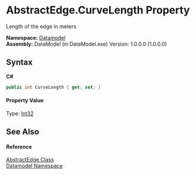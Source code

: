 # AbstractEdge.CurveLength Property 
 

Length of the edge in meters

**Namespace:**&nbsp;<a href="a489f29d-64b3-9193-8c03-5c66a32a78aa">Datamodel</a><br />**Assembly:**&nbsp;DataModel (in DataModel.exe) Version: 1.0.0.0 (1.0.0.0)

## Syntax

**C#**<br />
``` C#
public int CurveLength { get; set; }
```


#### Property Value
Type: <a href="http://msdn2.microsoft.com/en-us/library/td2s409d" target="_blank">Int32</a>

## See Also


#### Reference
<a href="79bacc09-335c-e7dc-c825-8c9dcb8ae25b">AbstractEdge Class</a><br /><a href="a489f29d-64b3-9193-8c03-5c66a32a78aa">Datamodel Namespace</a><br />